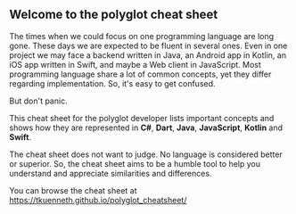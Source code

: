 ## Welcome to the polyglot cheat sheet

The times when we could focus on one programming language are long gone. These days we are expected to be fluent in several ones. Even in one project we may face a backend written in Java, an Android app in Kotlin, an iOS app written in Swift, and maybe a Web client in JavaScript. Most programming language share a lot of common concepts, yet they differ regarding implementation. So, it's easy to get confused. 

But don't panic. 

This cheat sheet for the polyglot developer lists important concepts and shows how they are represented in **C#**, **Dart**, **Java**, **JavaScript**, **Kotlin** and **Swift**. 

The cheat sheet does not want to judge. No language is considered better or superior. So, the cheat sheet aims to be a humble tool to help you understand and appreciate similarities and differences. 

You can browse the cheat sheet at https://tkuenneth.github.io/polyglot_cheatsheet/
